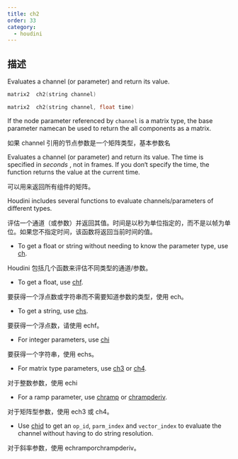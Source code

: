 ```yaml
---
title: ch2
order: 33
category:
  - houdini
---
```

    
## 描述

Evaluates a channel (or parameter) and return its value.

```c
matrix2  ch2(string channel)
```

```c
matrix2  ch2(string channel, float time)
```

If the node parameter referenced by `channel` is a matrix type, the base
parameter namecan be used to return the all components as a matrix.

如果 channel 引用的节点参数是一个矩阵类型，基本参数名

Evaluates a channel (or parameter) and return its value. The time is specified
in _seconds_ , not in frames. If you don‘t specify the time, the function
returns the value at the current time.

可以用来返回所有组件的矩阵。

Houdini includes several functions to evaluate channels/parameters of
different types.

评估一个通道（或参数）并返回其值。时间是以秒为单位指定的，而不是以帧为单位。如果您不指定时间，该函数将返回当前时间的值。

- To get a float or string without needing to know the parameter type, use [ch](ch.html "Evaluates a channel (or parameter) and return its value.").

Houdini 包括几个函数来评估不同类型的通道/参数。

- To get a float, use [chf](chf.html "Evaluates a channel (or parameter) and return its value.").

要获得一个浮点数或字符串而不需要知道参数的类型，使用 ech。

- To get a string, use [chs](chs.html "Evaluates a channel (or parameter) and return its value.").

要获得一个浮点数，请使用 echf。

- For integer parameters, use [chi](chi.html "Evaluates a channel (or parameter) and return its value.")

要获得一个字符串，使用 echs。

- For matrix type parameters, use [ch3](ch3.html "Evaluates a channel (or parameter) and return its value.") or [ch4](ch4.html "Evaluates a channel (or parameter) and return its value.").

对于整数参数，使用 echi

- For a ramp parameter, use [chramp](chramp.html "Evaluates a ramp parameter and return its value.") or [chrampderiv](chrampderiv.html "Evaluates the derivative of a parm parameter with respect to position.").

对于矩阵型参数，使用 ech3 或 ch4。

- Use [chid](chid.html "Resolves a channel string (or parameter) and return op_id, parm_index and vector_index.") to get an `op_id`, `parm_index` and `vector_index` to evaluate the channel without having to do string resolution.

对于斜率参数，使用 echramporchrampderiv。
